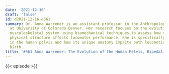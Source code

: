 ```yaml
---
date: '2021-12-16'
draft: 'false'
id: d2021-12-16-e561
summary: Dr. Anna Warrener is an assistant professor in the Anthropology department
  at University of Colorado Denver. Her research focuses on the evolution of the human
  musculoskeletal system using biomechanical techniques to assess how variation in
  physical structure affects locomotor performance. She is specifically interested
  in the human pelvis and how its unique anatomy impacts both locomotion and human
  birth.
title: '#561 Anna Warrener: The Evolution of the Human Pelvis, Bipedalism, and Childbirth'
---
```

{{< episode >}}
